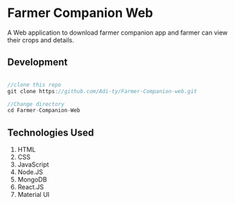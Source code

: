 # Farmer Companion Web
A Web application to download farmer companion app and farmer can view their crops and details.


## Development

```javascript

//clone this repo
git clone https://github.com/Adi-ty/Farmer-Companion-web.git

//Change directory
cd Farmer-Companion-Web

```

## Technologies Used

1. HTML
2. CSS
3. JavaScript
4. Node.JS
5. MongoDB
6. React.JS
7. Material UI
